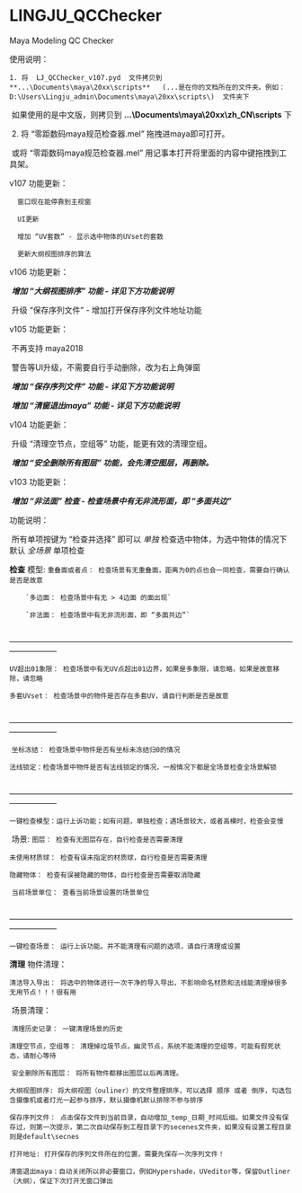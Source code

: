 # LINGJU_QCChecker
Maya Modeling QC Checker

使用说明：

   	1. 将  LJ_QCChecker_v107.pyd  文件拷贝到   **...\Documents\maya\20xx\scripts**   (...是在你的文档所在的文件夹。例如：D:\Users\Lingju_admin\Documents\maya\20xx\scripts\)  文件夹下

​	   如果使用的是中文版，则拷贝到 **...\Documents\maya\20xx\zh_CN\scripts** 下



​	2. 将  “零距数码maya规范检查器.mel”  拖拽进maya即可打开。

​		或将  “零距数码maya规范检查器.mel”  用记事本打开将里面的内容中键拖拽到工具架。


v107 功能更新：

      窗口现在能停靠到主视窗

      UI更新

      增加 “UV套数” - 显示选中物体的UVset的套数

      更新大纲视图排序的算法


v106 功能更新：

​	***增加 “大纲视图排序” 功能 - 详见下方功能说明***

​	升级 “保存序列文件” - 增加打开保存序列文件地址功能



v105 功能更新：

​	不再支持 maya2018

​	警告等UI升级，不需要自行手动删除，改为右上角弹窗

​	***增加  “保存序列文件” 功能 - 详见下方功能说明***

​	***增加 “清窗退出maya” 功能 - 详见下方功能说明***



v104 功能更新：

​	升级 “清理空节点，空组等” 功能，能更有效的清理空组。 

​	***增加 “安全删除所有图层” 功能，会先清空图层，再删除。***

v103 功能更新：

​	***增加 “非法面” 检查  -  检查场景中有无非流形面，即 “多面共边”***



功能说明：

​	        所有单项按键为 “检查并选择” 即可以 *单独* 检查选中物体，为选中物体的情况下默认 *全场景* 单项检查

**检查**
	模型:
		`重叠面或者点： 检查场景有无重叠面，距离为0的点也会一同检查，需要自行确认是否是故意`
  
		`多边面： 检查场景中有无 > 4边面 的面出现`
  
		`非法面： 检查场景中有无非流形面，即 “多面共边”` 

​			——————————————————————————————————————————

​		`UV超出01象限： 检查场景中有无UV点超出01边界，如果是多象限，请忽略，如果是故意移除，请忽略`

​		`多套UVset： 检查场景中的物件是否存在多套UV，请自行判断是否是故意`

​			——————————————————————————————————————————

​		`坐标冻结： 检查场景中物件是否有坐标未冻结归0的情况`

​		`法线锁定：检查场景中物件是否有法线锁定的情况，一般情况下都是全场景检查全场景解锁`

​			——————————————————————————————————————————

​		`一键检查模型：运行上诉功能；如有问题，单独检查；遇场景较大，或者高模时，检查会变慢`

​        场景:
​		`图层： 检查有无图层存在，自行检查是否需要清理`

​		`未使用材质球： 检查有误未指定的材质球，自行检查是否需要清理`

​		`隐藏物体： 检查有误被隐藏的物体，自行检查是否需要取消隐藏`

​		`当前场景单位： 查看当前场景设置的场景单位`

​			——————————————————————————————————————————

​		`一键检查场景： 运行上诉功能。并不能清理有问题的选项，请自行清理或设置`

**清理**
	    物件清理：

​		        `清洁导入导出： 将选中的物体进行一次干净的导入导出，不影响命名材质和法线能清理掉很多无用节点！！！很有用`

​	    场景清理：

​			`清理历史记录： 一键清理场景的历史`

​			`清理空节点，空组等： 清理掉垃圾节点，幽灵节点，系统不能清理的空组等，可能有假死状态，请耐心等待`

​			`安全删除所有图层： 将所有物件都移出图层以后再清理。`

​			`大纲视图排序: 将大纲视图（ouliner）的文件整理排序，可以选择 顺序 或者 倒序，勾选包含摄像机或者灯光一起参与排序，默认摄像机默认排除不参与排序 `

​                	`保存序列文件： 点击保存文件到当前目录，自动增加_temp_日期_时间后缀。如果文件没有保存过，则第一次提示，第二次自动保存到工程目录下的secenes文件夹，如果没有设置工程目录则是default\secnes`

​			`打开地址: 打开保存的序列文件所在的位置，需要先保存一次序列文件！`

​			`清窗退出maya：自动关闭所以非必要窗口，例如Hypershade，UVeditor等，保留Outliner（大纲），保证下次打开无窗口弹出`

